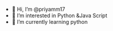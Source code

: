 - 👋 Hi, I’m @priyamm17
- 👀 I’m interested in Python &Java Script
- 🌱 I’m currently learning python


<!---
priyamm17/priyamm17 is a ✨ special ✨ repository because its `README.md` (this file) appears on your GitHub profile.
You can click the Preview link to take a look at your changes.
--->
